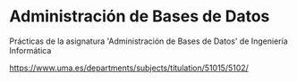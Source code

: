 # Administración de Bases de Datos
Prácticas de la asignatura 'Administración de Bases de Datos' de Ingeniería Informática

https://www.uma.es/departments/subjects/titulation/51015/5102/
